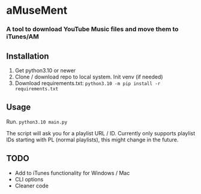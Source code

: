 # aMuseMent
### A tool to download YouTube Music files and move them to iTunes/AM

## Installation
1. Get python3.10 or newer
2. Clone / download repo to local system. Init venv (if needed)
3. Download requirements.txt: `python3.10 -m pip install -r requirements.txt`

## Usage
Run. `python3.10 main.py`

The script will ask you for a playlist URL / ID. Currently only supports playlist IDs starting with PL (normal playlists), this might change in the future.

## TODO
- Add to iTunes functionality for Windows / Mac
- CLI options
- Cleaner code